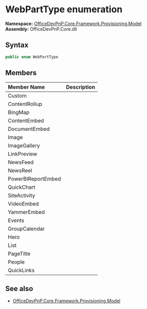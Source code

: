 # WebPartType  enumeration
  

**Namespace:** [OfficeDevPnP.Core.Framework.Provisioning.Model](OfficeDevPnP.Core.Framework.Provisioning.Model.md)  
**Assembly:** OfficeDevPnP.Core.dll  
## Syntax
```C#
public enum WebPartType
```
## Members
|**Member Name**|**Description**|
|:-----|:-----|
| Custom | 
| ContentRollup | 
| BingMap | 
| ContentEmbed | 
| DocumentEmbed | 
| Image | 
| ImageGallery | 
| LinkPreview | 
| NewsFeed | 
| NewsReel | 
| PowerBIReportEmbed | 
| QuickChart | 
| SiteActivity | 
| VideoEmbed | 
| YammerEmbed | 
| Events | 
| GroupCalendar | 
| Hero | 
| List | 
| PageTitle | 
| People | 
| QuickLinks | 

## See also
- [OfficeDevPnP.Core.Framework.Provisioning.Model](OfficeDevPnP.Core.Framework.Provisioning.Model.md)
